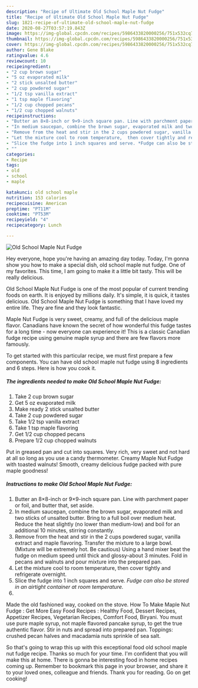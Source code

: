 ```yaml
---
description: "Recipe of Ultimate Old School Maple Nut Fudge"
title: "Recipe of Ultimate Old School Maple Nut Fudge"
slug: 1821-recipe-of-ultimate-old-school-maple-nut-fudge
date: 2020-08-27T03:57:19.843Z
image: https://img-global.cpcdn.com/recipes/5986433820000256/751x532cq70/old-school-maple-nut-fudge-recipe-main-photo.jpg
thumbnail: https://img-global.cpcdn.com/recipes/5986433820000256/751x532cq70/old-school-maple-nut-fudge-recipe-main-photo.jpg
cover: https://img-global.cpcdn.com/recipes/5986433820000256/751x532cq70/old-school-maple-nut-fudge-recipe-main-photo.jpg
author: Gene Blake
ratingvalue: 4.6
reviewcount: 10
recipeingredient:
- "2 cup brown sugar"
- "5 oz evaporated milk"
- "2 stick unsalted butter"
- "2 cup powdered sugar"
- "1/2 tsp vanilla extract"
- "1 tsp maple flavoring"
- "1/2 cup chopped pecans"
- "1/2 cup chopped walnuts"
recipeinstructions:
- "Butter an 8×8-inch or 9×9-inch square pan. Line with parchment paper or foil, and butter that, set aside."
- "In medium saucepan, combine the brown sugar, evaporated milk and two sticks of unsalted butter. Bring to a full boil over medium heat. Reduce the heat slightly (no lower than medium-low) and boil for an additional 10 minutes, stirring constantly."
- "Remove from the heat and stir in the 2 cups powdered sugar, vanilla extract and maple flavoring.  Transfer the mixture to a large bowl. (Mixture will be extremely hot. Be cautious) Using a hand mixer beat the fudge on medium speed until thick and glossy-about 3 minutes. Fold in pecans and walnuts and pour mixture into the prepared pan."
- "Let the mixture cool to room temperature,  then cover tightly and refrigerate overnight."
- "Slice the fudge into 1 inch squares and serve. *Fudge can also be stored in an airtight container at room temperature.*"
- ""
categories:
- Recipe
tags:
- old
- school
- maple

katakunci: old school maple 
nutrition: 153 calories
recipecuisine: American
preptime: "PT11M"
cooktime: "PT53M"
recipeyield: "4"
recipecategory: Lunch

---
```



![Old School Maple Nut Fudge](https://img-global.cpcdn.com/recipes/5986433820000256/751x532cq70/old-school-maple-nut-fudge-recipe-main-photo.jpg)

Hey everyone, hope you're having an amazing day today. Today, I'm gonna show you how to make a special dish, old school maple nut fudge. One of my favorites. This time, I am going to make it a little bit tasty. This will be really delicious.

Old School Maple Nut Fudge is one of the most popular of current trending foods on earth. It is enjoyed by millions daily. It's simple, it is quick, it tastes delicious. Old School Maple Nut Fudge is something that I have loved my entire life. They are fine and they look fantastic.

Maple Nut Fudge is very sweet, creamy, and full of the delicious maple flavor. Canadians have known the secret of how wonderful this fudge tastes for a long time - now everyone can experience it! This is a classic Canadian fudge recipe using genuine maple syrup and there are few flavors more famously.


To get started with this particular recipe, we must first prepare a few components. You can have old school maple nut fudge using 8 ingredients and 6 steps. Here is how you cook it.

<!--inarticleads1-->

##### The ingredients needed to make Old School Maple Nut Fudge:

1. Take 2 cup brown sugar
1. Get 5 oz evaporated milk
1. Make ready 2 stick unsalted butter
1. Take 2 cup powdered sugar
1. Take 1/2 tsp vanilla extract
1. Take 1 tsp maple flavoring
1. Get 1/2 cup chopped pecans
1. Prepare 1/2 cup chopped walnuts


Put in greased pan and cut into squares. Very rich, very sweet and not hard at all so long as you use a candy thermometer. Creamy Maple Nut Fudge with toasted walnuts! Smooth, creamy delicious fudge packed with pure maple goodness! 

<!--inarticleads2-->

##### Instructions to make Old School Maple Nut Fudge:

1. Butter an 8×8-inch or 9×9-inch square pan. Line with parchment paper or foil, and butter that, set aside.
1. In medium saucepan, combine the brown sugar, evaporated milk and two sticks of unsalted butter. Bring to a full boil over medium heat. Reduce the heat slightly (no lower than medium-low) and boil for an additional 10 minutes, stirring constantly.
1. Remove from the heat and stir in the 2 cups powdered sugar, vanilla extract and maple flavoring.  Transfer the mixture to a large bowl. (Mixture will be extremely hot. Be cautious) Using a hand mixer beat the fudge on medium speed until thick and glossy-about 3 minutes. Fold in pecans and walnuts and pour mixture into the prepared pan.
1. Let the mixture cool to room temperature,  then cover tightly and refrigerate overnight.
1. Slice the fudge into 1 inch squares and serve. *Fudge can also be stored in an airtight container at room temperature.*
1. 


Made the old fashioned way, cooked on the stove. How To Make Maple Nut Fudge : Get More Easy Food Recipes : Healthy Food, Dessert Recipes, Appetizer Recipes, Vegetarian Recipes, Comfort Food, Biryani. You must use pure maple syrup, not maple flavored pancake syrup, to get the true authentic flavor. Stir in nuts and spread into prepared pan. Toppings: crushed pecan halves and macadamia nuts sprinkle of sea salt. 

So that's going to wrap this up with this exceptional food old school maple nut fudge recipe. Thanks so much for your time. I'm confident that you will make this at home. There is gonna be interesting food in home recipes coming up. Remember to bookmark this page in your browser, and share it to your loved ones, colleague and friends. Thank you for reading. Go on get cooking!
